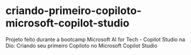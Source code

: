 # criando-primeiro-copiloto-microsoft-copilot-studio
Projeto feito durante a bootcamp Microsoft AI for Tech - Copilot Studio na Dio: Criando seu primeiro Copiloto no Microsoft Copilot Studio
